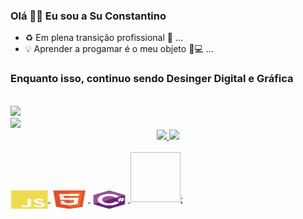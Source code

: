 ### Olá 🙋‍♀️ Eu sou a Su Constantino
- ♻ Em plena transição profissional 👀  ...
- 💡 Aprender a progamar é o meu objeto 💪💻   ...
### Enquanto isso, continuo sendo  Desinger Digital e Gráfica ##

 <div style="display: inline_block"><br>
 <a href="suellen.ds.constantino@gmail.com"><img src="https://img.shields.io/badge/Gmail-D14836?style=for-the-badge&logo=gmail&logoColor=white"target="_blank"></a>  <a></div> <a href="https://www.instagram.com/su.constantino/i" target="_blank"><img src="https://img.shields.io/badge/-Instagram-%23E4405F?style=for-the-badge&logo=instagram&logoColor=white" target="_blank"></a>

<div align="center">
  <a href="https://github.com/suellenconstantino">
  <img height="180em" src="https://github-readme-stats.vercel.app/api?username=suellenconstantino&show_icons=true&theme=dracula&include_all_commits=true&count_private=true"/>
  <img height="180em" src="https://github-readme-stats.vercel.app/api/top-langs/?username=suellenconstantino&layout=compact&langs_count=7&theme=dracula"/>
</div>
 <div style="display: inline_block"><br>
  <img align="center" alt="Su-Js" height="30" width="60" src="https://raw.githubusercontent.com/devicons/devicon/master/icons/javascript/javascript-plain.svg">
   <img align="center" alt="Su-HTML" height="30" width="60" src="https://raw.githubusercontent.com/devicons/devicon/master/icons/html5/html5-original.svg">
   <img align="center" alt="Su-Csharp" height="30" width="60" src="https://raw.githubusercontent.com/devicons/devicon/master/icons/csharp/csharp-original.svg">
   <img aling ="https://media.giphy.com/media/vFKqnCdLPNOKc/giphy.gif" width="80" height="80"/>; 
</div>

